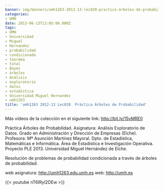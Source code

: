 ```yaml
---
banner: img/banners/umh1263-2012-13-lec020-practica-árboles-de-probabilidad.jpg
categories:
- UMH
date: 2013-06-13T13:05:06.000Z
tags:
- UMH
- Universidad
- Miguel
- Hernandez
- probabilidad
- condicionada
- teorema
- total
- Bayes
- árboles
- Análisis
- exploratorio
- datos
- estadística
- Universidad Miguel Hernandez
- umh1263
title: 'umh1263 2012-13 Lec020  Práctica Árboles de Probabilidad'
---
```


Más vídeos de la colección en el siguiente link: http://bit.ly/15vMRE0

Práctica Árboles de Probabilidad.
Asignatura: Análisis Exploratorio de Datos.
Grado en Administración y Dirección de Empresas (Elche).
Profesora: Mª Asunción Martínez Mayoral.
Dpto. de Estadística, Matemáticas e Informática.
Área de Estadística e Investigación Operativa.
Proyecto PLE 2013. Universidad Miguel Hernández de Elche.

Resolución de problemas de probabilidad condicionada a través de árboles de probabilidad.

web asignatura: http://umh1263.edu.umh.es
web: http://umh.es

{{< youtube nT6IRyl2DEw >}}
